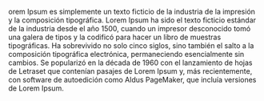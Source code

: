 orem Ipsum es simplemente un texto ficticio de la
 industria de la impresión y la composición 
 tipográfica. Lorem Ipsum ha sido el texto ficticio
  estándar de la industria desde el año 1500, cuando un
   impresor desconocido tomó una galera de tipos y la
    codificó para hacer un libro de muestras 
    tipográficas. Ha sobrevivido no solo cinco siglos,
     sino también el salto a la composición tipográfica 
     electrónica, permaneciendo esencialmente sin 
     cambios. Se popularizó en la década de 1960 con el 
     lanzamiento de hojas de Letraset que contenían 
     pasajes de Lorem Ipsum y, más recientemente, con 
     software de autoedición como Aldus PageMaker, que
      incluía versiones de Lorem Ipsum.
    